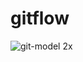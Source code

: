 # gitflow
![git-model 2x](https://user-images.githubusercontent.com/25196026/50371062-c8c5a300-05f6-11e9-9cdc-2002149afaea.png)




